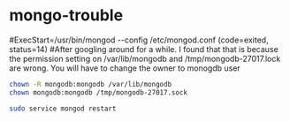 # mongo-trouble
#ExecStart=/usr/bin/mongod --config /etc/mongod.conf (code=exited, status=14)
#After googling around for a while. I found that that is because the permission setting on /var/lib/mongodb and /tmp/mongodb-27017.lock are wrong. You will have to change the owner to monogdb user
``` bash
chown -R mongodb:mongodb /var/lib/mongodb
chown mongodb:mongodb /tmp/mongodb-27017.sock

sudo service mongod restart 
```
